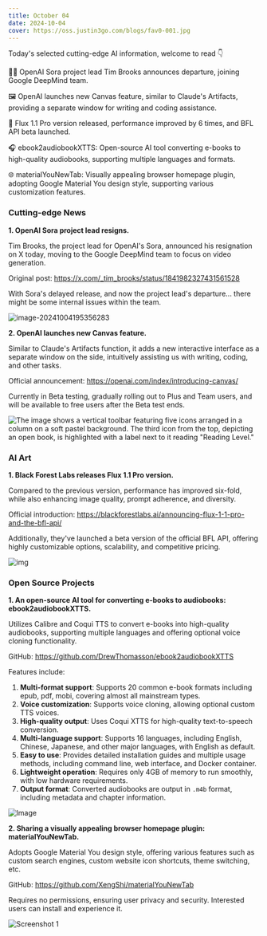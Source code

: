 ```yaml
---
title: October 04
date: 2024-10-04
cover: https://oss.justin3go.com/blogs/fav0-001.jpg
---
```


Today's selected cutting-edge AI information, welcome to read 👇

👨‍💼 OpenAI Sora project lead Tim Brooks announces departure, joining Google DeepMind team.

🖼️ OpenAI launches new Canvas feature, similar to Claude's Artifacts, providing a separate window for writing and coding assistance.

🎨 Flux 1.1 Pro version released, performance improved by 6 times, and BFL API beta launched.

🎧 ebook2audiobookXTTS: Open-source AI tool converting e-books to high-quality audiobooks, supporting multiple languages and formats.

🌐 materialYouNewTab: Visually appealing browser homepage plugin, adopting Google Material You design style, supporting various customization features.

### Cutting-edge News

**1. OpenAI Sora project lead resigns.**

Tim Brooks, the project lead for OpenAI's Sora, announced his resignation on X today, moving to the Google DeepMind team to focus on video generation.

Original post: https://x.com/_tim_brooks/status/1841982327431561528

With Sora's delayed release, and now the project lead's departure... there might be some internal issues within the team.

![image-20241004195356283](https://cdn.jsdelivr.net/gh/freelander/oss@master/ai-daily/2024-10-04/image-20241004195356283.png)

**2. OpenAI launches new Canvas feature.**

Similar to Claude's Artifacts function, it adds a new interactive interface as a separate window on the side, intuitively assisting us with writing, coding, and other tasks.

Official announcement: https://openai.com/index/introducing-canvas/

Currently in Beta testing, gradually rolling out to Plus and Team users, and will be available to free users after the Beta test ends.

![The image shows a vertical toolbar featuring five icons arranged in a column on a soft pastel background. The third icon from the top, depicting an open book, is highlighted with a label next to it reading "Reading Level."](https://cdn.jsdelivr.net/gh/freelander/oss@master/ai-daily/2024-10-04/Canvas_Hero.png)

### AI Art

**1. Black Forest Labs releases Flux 1.1 Pro version.**

Compared to the previous version, performance has improved six-fold, while also enhancing image quality, prompt adherence, and diversity.

Official introduction: https://blackforestlabs.ai/announcing-flux-1-1-pro-and-the-bfl-api/

Additionally, they've launched a beta version of the official BFL API, offering highly customizable options, scalability, and competitive pricing.

![img](https://cdn.jsdelivr.net/gh/freelander/oss@master/ai-daily/2024-10-04/g312-1-1024x498.png)

### Open Source Projects

**1. An open-source AI tool for converting e-books to audiobooks: ebook2audiobookXTTS.**

Utilizes Calibre and Coqui TTS to convert e-books into high-quality audiobooks, supporting multiple languages and offering optional voice cloning functionality.

GitHub: https://github.com/DrewThomasson/ebook2audiobookXTTS

Features include:

1. **Multi-format support**: Supports 20 common e-book formats including epub, pdf, mobi, covering almost all mainstream types.
2. **Voice customization**: Supports voice cloning, allowing optional custom TTS voices.
3. **High-quality output**: Uses Coqui XTTS for high-quality text-to-speech conversion.
4. **Multi-language support**: Supports 16 languages, including English, Chinese, Japanese, and other major languages, with English as default.
5. **Easy to use**: Provides detailed installation guides and multiple usage methods, including command line, web interface, and Docker container.
6. **Lightweight operation**: Requires only 4GB of memory to run smoothly, with low hardware requirements.
7. **Output format**: Converted audiobooks are output in `.m4b` format, including metadata and chapter information.

![Image](https://cdn.jsdelivr.net/gh/freelander/oss@master/baodian/2024-10-04/640.jpg)

**2. Sharing a visually appealing browser homepage plugin: materialYouNewTab.**

Adopts Google Material You design style, offering various features such as custom search engines, custom website icon shortcuts, theme switching, etc.

GitHub: https://github.com/XengShi/materialYouNewTab

Requires no permissions, ensuring user privacy and security. Interested users can install and experience it.

![Screenshot 1](https://cdn.jsdelivr.net/gh/freelander/oss@master/ai-daily/2024-10-04/68747470733a2f2f692e706f7374696d672e63632f71347670707a386e2f70726576696577312e77656270.jpg)
